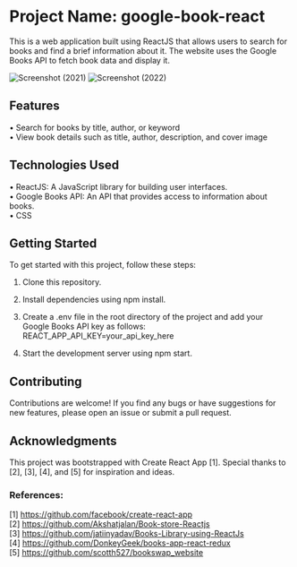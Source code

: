 # Project Name: google-book-react 
This is a web application built using ReactJS that allows users to search for books and find a brief information about it. The website uses the Google Books API to fetch book data and display it.

![Screenshot (2021)](https://user-images.githubusercontent.com/121693146/223189659-d9a3f54e-4903-4ed6-b4c3-0cd038cfdee7.png)
![Screenshot (2022)](https://user-images.githubusercontent.com/121693146/223190240-4d1fc3a8-2701-4792-ae81-f6d0c4a095e0.png)

## Features
• Search for books by title, author, or keyword  
• View book details such as title, author, description, and cover image 
## Technologies Used
• ReactJS: A JavaScript library for building user interfaces.  
• Google Books API: An API that provides access to information about books.  
• CSS
## Getting Started
To get started with this project, follow these steps:
1. Clone this repository.
2. Install dependencies using npm install.
3. Create a .env file in the root directory of the project and add your Google Books API key as follows:
REACT_APP_API_KEY=your_api_key_here

4. Start the development server using npm start.
## Contributing
Contributions are welcome! If you find any bugs or have suggestions for new features, please open an issue or submit a pull request.
## Acknowledgments
This project was bootstrapped with Create React App [1]. Special thanks to [2], [3], [4], and [5] for inspiration and ideas.
### References:  
[1] https://github.com/facebook/create-react-app  
[2] https://github.com/Akshatjalan/Book-store-Reactjs  
[3] https://github.com/jatiinyadav/Books-Library-using-ReactJs  
[4] https://github.com/DonkeyGeek/books-app-react-redux  
[5] https://github.com/scotth527/bookswap_website
